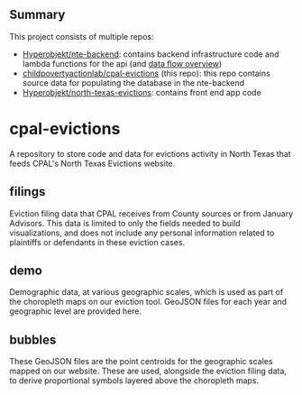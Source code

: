 ## Summary

This project consists of multiple repos:

- [Hyperobjekt/nte-backend](https://github.com/Hyperobjekt/nte-backend): contains backend infrastructure code and lambda functions for the api (and [data flow overview](https://github.com/Hyperobjekt/nte-backend/blob/main/CONTRIBUTING.md#data-flow))
- [childpovertyactionlab/cpal-evictions](https://github.com/childpovertyactionlab/cpal-evictions) (this repo): this repo contains source data for populating the database in the nte-backend
- [Hyperobjekt/north-texas-evictions](https://github.com/Hyperobjekt/north-texas-evictions): contains front end app code

# cpal-evictions
 A repository to store code and data for evictions activity in North Texas that feeds CPAL's North Texas Evictions website.

## filings
Eviction filing data that CPAL receives from County sources or from January Advisors. This data is limited to only the fields needed to build visualizations, and does not include any personal information related to plaintiffs or defendants in these eviction cases.

## demo
Demographic data, at various geographic scales, which is used as part of the choropleth maps on our eviction tool. GeoJSON files for each year and geographic level are provided here.

## bubbles
These GeoJSON files are the point centroids for the geographic scales mapped on our website. These are used, alongside the eviction filing data, to derive proportional symbols layered above the choropleth maps. 
